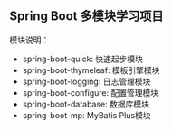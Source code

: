 ## Spring Boot 多模块学习项目
模块说明：
 - spring-boot-quick: 快速起步模块
 - spring-boot-thymeleaf:  模板引擎模块
 - spring-boot-logging: 日志管理模块
 - spring-boot-configure: 配置管理模块
 - spring-boot-database: 数据库模块
 - spring-boot-mp: MyBatis Plus模块
